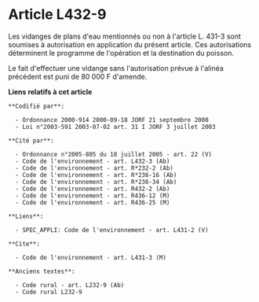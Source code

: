 # Article L432-9

Les vidanges de plans d'eau mentionnés ou non à l'article L. 431-3 sont soumises à autorisation en application du présent
article. Ces autorisations déterminent le programme de l'opération et la destination du poisson.

Le fait d'effectuer une vidange sans l'autorisation prévue à l'alinéa précédent est puni de 80 000 F d'amende.

**Liens relatifs à cet article**

	**Codifié par**:

	  - Ordonnance 2000-914 2000-09-18 JORF 21 septembre 2000
	  - Loi n°2003-591 2003-07-02 art. 31 I JORF 3 juillet 2003

	**Cité par**:

	  - Ordonnance n°2005-805 du 18 juillet 2005 - art. 22 (V)
	  - Code de l'environnement - art. L432-3 (Ab)
	  - Code de l'environnement - art. R*232-2 (Ab)
	  - Code de l'environnement - art. R*236-16 (Ab)
	  - Code de l'environnement - art. R*236-34 (Ab)
	  - Code de l'environnement - art. R432-2 (Ab)
	  - Code de l'environnement - art. R436-12 (M)
	  - Code de l'environnement - art. R436-25 (M)

	**Liens**:

	  - SPEC_APPLI: Code de l'environnement - art. L431-2 (V)

	**Cite**:

	  - Code de l'environnement - art. L431-3 (M)

	**Anciens textes**:

	  - Code rural - art. L232-9 (Ab)
	  - Code rural L232-9
